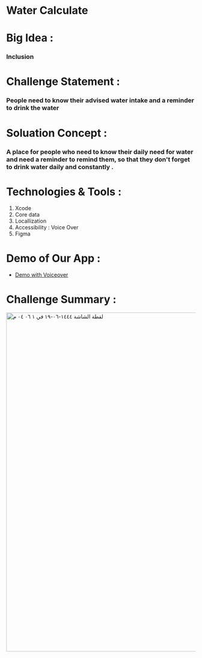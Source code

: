# Water Calculate
# Big Idea :
### Inclusion
# Challenge Statement :
### People need to know their advised water intake and a reminder to drink the water
# Soluation Concept : 
### A place for people who need to know their daily need for water and need a reminder to remind them, so that they don't forget to drink water daily and constantly .
# Technologies & Tools :
1. Xcode
2. Core data 
3. Locallization 
4. Accessibility : Voice Over 
5. Figma 
# Demo of Our App :
 * [Demo with Voiceover](https://contattafiles.s3.us-west-1.amazonaws.com/tnt41680/z1x7hANJrvwxYSW/RPReplay_Final1673517405.mov) 
# Challenge Summary :
<img width="901" alt="‏لقطة الشاشة ١٤٤٤-٠٦-١٩ في ١ ٠٦ ٠٤ م" src="https://user-images.githubusercontent.com/116622964/212064571-a031016a-4985-45c8-8295-a21011313082.png">
